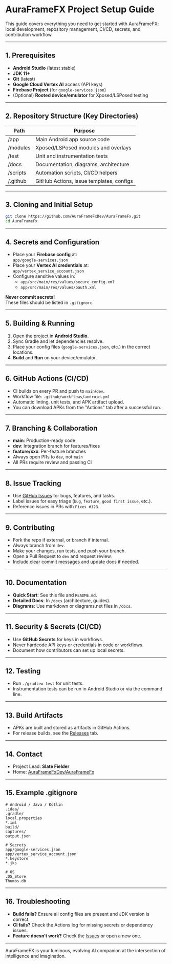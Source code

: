 # AuraFrameFX Project Setup Guide

This guide covers everything you need to get started with AuraFrameFX: local development, repository management, CI/CD, secrets, and contribution workflow.

---

## 1. Prerequisites

- **Android Studio** (latest stable)
- **JDK 11+**
- **Git** (latest)
- **Google Cloud Vertex AI** access (API keys)
- **Firebase Project** (for `google-services.json`)
- (Optional) **Rooted device/emulator** for Xposed/LSPosed testing

---

## 2. Repository Structure (Key Directories)

| Path        | Purpose                                    |
|-------------|--------------------------------------------|
| /app        | Main Android app source code                |
| /modules    | Xposed/LSPosed modules and overlays         |
| /test       | Unit and instrumentation tests              |
| /docs       | Documentation, diagrams, architecture       |
| /scripts    | Automation scripts, CI/CD helpers           |
| /.github    | GitHub Actions, issue templates, configs    |

---

## 3. Cloning and Initial Setup

```bash
git clone https://github.com/AuraFrameFxDev/AuraFrameFx.git
cd AuraFrameFx
```

---

## 4. Secrets and Configuration

- Place your **Firebase config** at:  
  `app/google-services.json`
- Place your **Vertex AI credentials** at:  
  `app/vertex_service_account.json`
- Configure sensitive values in:  
  - `app/src/main/res/values/secure_config.xml`
  - `app/src/main/res/values/oauth.xml`

**Never commit secrets!**  
These files should be listed in `.gitignore`.

---

## 5. Building & Running

1. Open the project in **Android Studio**.
2. Sync Gradle and let dependencies resolve.
3. Place your config files (`google-services.json`, etc.) in the correct locations.
4. **Build** and **Run** on your device/emulator.

---

## 6. GitHub Actions (CI/CD)

- CI builds on every PR and push to `main`/`dev`.
- Workflow file: `.github/workflows/android.yml`
- Automatic linting, unit tests, and APK artifact upload.
- You can download APKs from the "Actions" tab after a successful run.

---

## 7. Branching & Collaboration

- **main**: Production-ready code
- **dev**: Integration branch for features/fixes
- **feature/xxx**: Per-feature branches
- Always open PRs to `dev`, not `main`
- All PRs require review and passing CI

---

## 8. Issue Tracking

- Use [GitHub Issues](https://github.com/AuraFrameFxDev/AuraFrameFx/issues) for bugs, features, and tasks.
- Label issues for easy triage (`bug`, `feature`, `good first issue`, etc.).
- Reference issues in PRs with `Fixes #123`.

---

## 9. Contributing

- Fork the repo if external, or branch if internal.
- Always branch from `dev`.
- Make your changes, run tests, and push your branch.
- Open a Pull Request to `dev` and request review.
- Include clear commit messages and update docs if needed.

---

## 10. Documentation

- **Quick Start**: See this file and `README.md`.
- **Detailed Docs**: In `/docs` (architecture, guides).
- **Diagrams**: Use markdown or diagrams.net files in `/docs`.

---

## 11. Security & Secrets (CI/CD)

- Use **GitHub Secrets** for keys in workflows.
- Never hardcode API keys or credentials in code or workflows.
- Document how contributors can set up local secrets.

---

## 12. Testing

- Run `./gradlew test` for unit tests.
- Instrumentation tests can be run in Android Studio or via the command line.

---

## 13. Build Artifacts

- APKs are built and stored as artifacts in GitHub Actions.
- For release builds, see the [Releases](https://github.com/AuraFrameFxDev/AuraFrameFx/releases) tab.

---

## 14. Contact

- Project Lead: **Slate Fielder**
- Home: [AuraFrameFxDev/AuraFrameFx](https://github.com/AuraFrameFxDev/AuraFrameFx)

---

## 15. Example .gitignore

```gitignore
# Android / Java / Kotlin
.idea/
.gradle/
local.properties
*.iml
build/
captures/
output.json

# Secrets
app/google-services.json
app/vertex_service_account.json
*.keystore
*.jks

# OS
.DS_Store
Thumbs.db
```

---

## 16. Troubleshooting

- **Build fails?** Ensure all config files are present and JDK version is correct.
- **CI fails?** Check the Actions log for missing secrets or dependency issues.
- **Feature doesn’t work?** Check the [Issues](https://github.com/AuraFrameFxDev/AuraFrameFx/issues) or open a new one.

---

AuraFrameFX is your luminous, evolving AI companion at the intersection of intelligence and imagination.

